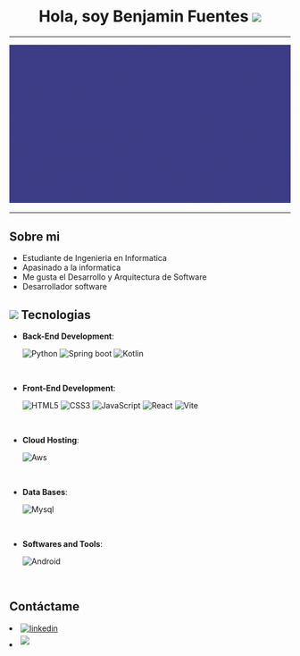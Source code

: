 <h1 align="center"><b>Hola, soy Benjamin Fuentes </b><img src="https://media.giphy.com/media/hvRJCLFzcasrR4ia7z/giphy.gif" width="35"></h1>

---

<p align="center">
  <img src="https://github.com/Benjamininfo/Image/blob/main/Banner%20Github.gif" alt="Banner">
</p>

---

## **Sobre mi**

- Estudiante de Ingenieria en Informatica
- Apasinado a la informatica
- Me gusta el Desarrollo y Arquitectura de Software
- Desarrollador software 

## <img src="https://media2.giphy.com/media/QssGEmpkyEOhBCb7e1/giphy.gif?cid=ecf05e47a0n3gi1bfqntqmob8g9aid1oyj2wr3ds3mg700bl&rid=giphy.gif" width ="25"><b> Tecnologias</b>
<p align="center">
  
  - **Back-End Development**:
  
    ![Python](https://img.shields.io/badge/Python%20-%2314354C.svg?style=for-the-badge&logo=python&logoColor=white)
    ![Spring boot](https://img.shields.io/badge/Spring%20Boot-6DB33F?style=for-the-badge&logo=spring-boot&logoColor=white)
    ![Kotlin](https://img.shields.io/badge/Kotlin-0095D5?style=for-the-badge&logo=kotlin&logoColor=white")

  <br>

  - **Front-End Development**:
    
    ![HTML5](https://img.shields.io/badge/HTML5%20-%23E34F26.svg?style=for-the-badge&logo=html5&logoColor=white)
    ![CSS3](https://img.shields.io/badge/CSS%20-%231572B6.svg?style=for-the-badge&logo=css3&logoColor=white)
    ![JavaScript](https://img.shields.io/badge/JavaScript%20-%23F7DF1E.svg?style=for-the-badge&logo=javascript&logoColor=black)
    ![React](https://img.shields.io/badge/ReactJS-61DAFB?style=for-the-badge&logo=react&logoColor=white)
    ![Vite](https://img.shields.io/badge/Vite-646CFF?style=for-the-badge&logo=vite&logoColor=white)

   <br>

   - **Cloud Hosting**:
     
      ![Aws](https://img.shields.io/badge/AWS-232F3E?style=for-the-badge&logo=amazon-aws&logoColor=white)
    
  <br>
   
   - **Data Bases**:
     
      ![Mysql](https://img.shields.io/badge/MySQL-4479A1?style=for-the-badge&logo=mysql&logoColor=white)

  <br>

  - **Softwares and Tools**:
    
    ![Android](https://img.shields.io/badge/Android%20Studio-3DDC84?style=for-the-badge&logo=android-studio&logoColor=white)

  <br>
  
  ## <b> Contáctame </b>
  <li>
  <a href="https://www.linkedin.com/in/benjamin-fuentes-35637b25b" target="_blank">
  <img src="https://img.shields.io/badge/linkedin:  benjamin-%2300acee.svg?color=405DE6&style=for-the-badge&logo=linkedin&logoColor=white" alt=linkedin style="margin-bottom: 5px;"/>
  </a>
  </li>
  
  <li>
  <a href="mailto:b.fuentesinf@gmail.com" target="_blank">
  <img src="https://img.shields.io/badge/gmail:  b.fuentesinf@gmail.com-%23EA4335.svg?style=for-the-badge&logo=gmail&logoColor=white" t=mail style="margin-bottom: 5px;" />
  </a>
  </li>
  
</p>
